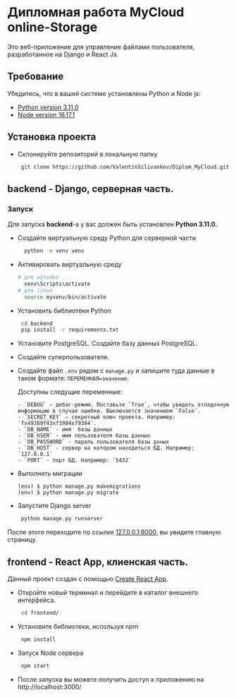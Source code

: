 # Дипломная работа MyCloud online-Storage
Это веб-приложение для управление файлами пользователя, разработанное на Django и React Js.

## Требование 
Убедитесь, что в вашей системе установлены Python и Node js:
- [Python version 3.11.0](https://www.python.org/downloads/release/python-3913/) 
- [Node version 16.17.1](https://nodejs.org/en/download/)


## Установка проекта
- Склонируйте репозиторий в локальную папку
   ```sh
    git clone https://github.com/ValentinSilivankov/Diplom_MyCloud.git
    ```
    
## backend - Django, серверная часть.

### Запуск

Для запуска **backend**-а у вас должен быть установлен **Python 3.11.0.**

- Создайте виртуальную среду Python для серверной части
  ```sh
    python -m venv venv
    ```

- Активировать виртуальную среду
  ```sh
  # для winodws
    venv\Scripts\activate
  # для linux
    source myvenv/bin/activate
    ```

- Установить библиотеки Python
  ```sh
   cd backend
   pip install -r requirements.txt
    ```

- Установите PostgreSQL. Создайте базу данных PostgreSQL.

- Создайте суперпользователя.

- Cоздайте файл `.env` рядом с `manage.py` и запишите туда данные в таком формате: `ПЕРЕМЕННАЯ=значение`.

  Доступны следущие переменные:
  ```
  - `DEBUG` — дебаг-режим. Поставьте `True`, чтобы увидеть отладочную информацию в случае ошибки. Выключается значением `False`.
  - `SECRET_KEY` — секретный ключ проекта. Например: `fx49389f43xf3984xf9384`.
  - `DB_NAME` - имя  базы данных
  - `DB_USER` - имя пользователя базы данных
  - `DB_PASSWORD` - пароль пользователя базы днных
  - `DB_HOST` - сервер на котором находиться БД. Например: `127.0.0.1`
  - `PORT` - порт БД. Например: `5432`
  ```

- Выполнить миграции
  ```
  (env) $ python manage.py makemigrations
  (env) $ python manage.py migrate
  ```

- Запустите Django server
  ```sh
   python manage.py runserver
    ```

После этого переходите по ссылке [127.0.0.1:8000](http://127.0.0.1:8000/admin/), вы увидите главную страницу.


## frontend - React App, клиенская  часть.

Данный проект создан с помощью [Create React App](https://github.com/facebook/create-react-app).

- Откройте новый терминал и перейдите в каталог внешнего интерфейса.
  ```sh
   cd frontend/
    ```
- Установите библиотеки, используя npm
  ```sh
   npm install
    ```
- Запуск Node сервера
  ```sh
   npm start
    ```
- После запуска  вы можете получить доступ к приложению на http://localhost:3000/